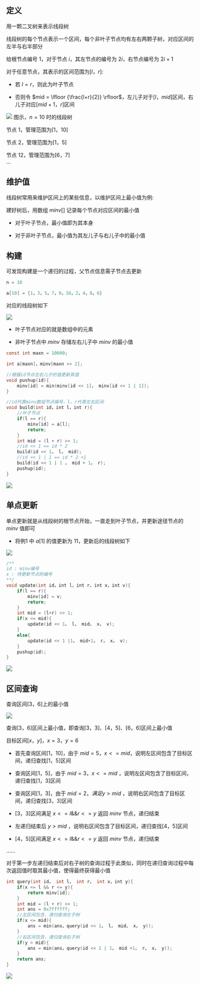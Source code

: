 <!--
 * @Description: 
 * @Version: 1.0
 * @Autor: DaLao
 * @Email: dalao_li@163.com
 * @Date: 2021-01-16 17:59:35
 * @LastEditors: DaLao
 * @LastEditTime: 2021-11-27 23:40:47
-->

## 定义

用一颗二叉树来表示线段树

线段树的每个节点表示一个区间，每个非叶子节点均有左右两颗子树，对应区间的左半与右半部分  

给根节点编号 $1$，对于节点 $i$，其左节点的编号为 $2i$，右节点编号为 $2i+1$

对于任意节点，其表示的区间范围为$[l，r]$:

- 若 $l=r$，则此为叶子节点
  
- 否则令 $mid = \lfloor {\frac{l+r}{2}} \rfloor$，左儿子对于$[l，mid]$区间，右儿子对应$[mid+1，r]$区间

![](https://cdn.hurra.ltd/img/20201031104511.png)
图示，$n = 10$ 时的线段树

节点 $1$，管理范围为$[1，10]$  

节点 $2$，管理范围为$[1，5]$  

节点 $12$，管理范围为$[6，7]$  
...


## 维护值

线段树常用来维护区间上的某些信息，以维护区间上最小值为例:

建好树后，用数组 $minv[]$ 记录每个节点对应区间的最小值

- 对于叶子节点，最小值即为其本身

- 对于非叶子节点，最小值为其左儿子与右儿子中的最小值


## 构建

可发现构建是一个递归的过程，父节点信息需子节点去更新

```c
n = 10

a[10] = {1，3，5，7，9，10，2，4，8，6}
```
对应的线段树如下

![](https://cdn.hurra.ltd/img/20201031110932.png)

- 叶子节点对应的就是数组中的元素

- 非叶子节点中 $minv$ 存储左右儿子中 $minv$ 的最小值

```c
const int maxn = 10000;

int a[maxn]，minv[maxn >> 2];

//根据id节点左右儿子的值更新其值
void pushup(id){
    minv[id] = min(minv[id << 1]， minv[id << 1 | 1]);
}

//id代表minv数组节点编号，l，r代表左右区间
void build(int id，int l，int r){
    //叶子节点
    if(l == r){
        minv[id] = a[l];
        return;
    }
    int mid = (l + r) >> 1;
    //id << 1 == id * 2
    build(id << 1， l， mid);
    //id << 1 | 1 == id * 2 +1
    build(id << 1 | 1 ， mid + 1， r);
    pushup(id);
}
```

![](https://cdn.hurra.ltd/img/20201101144039.png)

## 单点更新

单点更新就是从线段树的根节点开始，一直走到叶子节点，并更新途径节点的 $minv$ 值即可

- 将例1 中 $a[1]$ 的值更新为 $11$，更新后的线段树如下

![](https://cdn.hurra.ltd/img/20201101143412.png)

```c
/**
id : minv编号
x : 待更新节点的编号
**/
void update(int id，int l，int r，int x，int v){
	if(l == r){
		minv[id] = v;
		return;
	}
	int mid = (l+r) >> 1;
	if(x <= mid){
		update(id << 1， l， mid， x， v);
	}
	else{
		update(id << 1 |1， mid+1， r， x， v);
	}
	pushup(id);
}
```

![](https://cdn.hurra.ltd/img/20201101144355.png)

## 区间查询

查询区间$[3，6]$上的最小值

![](https://cdn.hurra.ltd/img/20201101151220.png)

查询$[3，6]$区间上最小值，即查询$[3，3]、[4，5]、[6，6]$区间上最小值

目标区间$[x，y]， x = 3， y = 6$

-  首先查询区间$[1，10]$，由于 $mid = 5， x <= mid$，说明左区间包含了目标区间，递归查找$[1，5]$区间

- 查询区间$[1，5]$，由于 $mid = 3， x <= mid$ ，说明左区间包含了目标区间，递归查找$[1，3]$区间

-  查询区间$[1，3]$，由于 $mid = 2，满足 y > mid$ ，说明右区间包含了目标区间，递归查找$[3，3]$区间

-  $[3，3]$区间满足 $x<=l \&\& r<=y$ 返回 $minv$ 节点，递归结束

-  左递归结束后 $y > mid$ ，说明右区间包含了目标区间，递归查找$[4，5]$区间

-  $[4，5]$区间满足 $x<=l \&\& r<=y$ 返回 $minv$ 节点，递归结束

......

对于第一步左递归结束后对右子树的查询过程于此类似，同时在递归查询过程中每次返回值时取其最小值，使得最终获得最小值

```c
int query(int id， int l， int r， int x，int y){
	if(x <= l && r <= y){
		return minv[id];
	}
	int mid = (l + r) >> 1;
	int ans = 0x7ffffff;
	//左区间包含，递归查询左子树
	if(x <= mid){
		ans = min(ans，query(id << 1， l， mid， x， y));
	}
	//右区间包含，递归查询右子树
	if(y > mid){
		ans = min(ans，query(id << 1 | 1， mid +1， r， x， y));
	}
	return ans;
}
```

![](https://cdn.hurra.ltd/img/20201101153007.png)